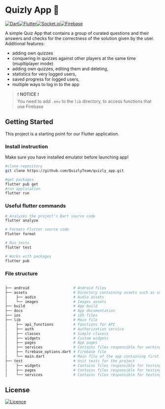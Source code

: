 # Quizly App 📱


[![Dart](https://img.shields.io/static/v1?style=for-the-badge&message=Dart&color=0175C2&logo=Dart&logoColor=FFFFFF&label=)](https://dart.dev/)[![Flutter](https://img.shields.io/badge/Flutter-%2302569B.svg?style=for-the-badge&logo=Flutter&logoColor=white)](https://flutter.dev/)[![Socket.io](https://img.shields.io/badge/Socket.io-black?style=for-the-badge&logo=socket.io&badgeColor=010101)](https://pub.dev/packages/socket_io_client)[![Firebase](https://img.shields.io/badge/firebase-%23039BE5.svg?style=for-the-badge&logo=firebase)](https://firebase.google.com/) 

A simple Quiz App that contains a group of curated questions and their answers and checks for the correctness of the solution given by the user.
Additional features:
* adding own quizzes
* conquering in quizzes against other players at the same time (mupltiplayer mode)
* adding own quizzes, editing them and deleting,
* statistics for very logged users,
* saved progress for logged users,
* multiple ways to log in to the app

> ❗ **NOTICE** ❗ \
> You need to add `.env` to the `lib` directory, to access functions that use Firebase

## Getting Started

This project is a starting point for our Flutter application.

### Install instruction
Make sure you have installed emulator before launching app!
```bash
#clone repository
git clone https://github.com/QuizlyTeam/quizly_app.git

#get packages
flutter pub get
#run application
flutter run


````

### Useful flutter commands

```bash
# Analyzes the project’s Dart source code
flutter analyze
```

```bash
# Formats Flutter source code
Flutter format
```

```bash
# Run tests
flutter test
```

```bash
# Works with packages
flutter pub 
```



### File structure

```bash

├── android                    # Android files
├── assets                     # Directory containing assets such as images, audio
│    ├── audio                 # Audio assets
│    └── images                # Images assets
├── build                      # App build
├── docs                       # App documentation
├── ios                        # iOS files
├── lib                        # Main file
│    ├── api_functions         # Functions for API
│    ├── auth                  # Authorization service
│    ├── classes               # Simple clasess
│    ├── widgets               # Custom widgets
│    ├── pages                 # App pages
│    ├── services              # Contains files responsible for working to external APIs, database, etc. 
│    ├── firebase_options.dart # Firebase file
│    └── main.dart             # Main file of the app containing first route depended if user is already signed in or not
├── test                       # Unit tests for the project
│    ├── widgets               # Contains files responsible for testing custom widgets  
│    ├── pages                 # Contains files responsible for testing app pages 
│    └── services              # Contains files responsible for testing services 
```
## License
[![Licence](https://img.shields.io/github/license/QuizlyTeam/quizly_app?style=for-the-badge)](./LICENSE)


